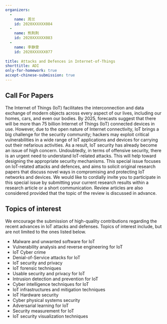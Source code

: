 ```yaml
---
organizers:
  -
    name: 周兰
    id: 2020XXXXXX084
  -
    name: 熊荆荆
    id: 2020XXXXXX083
  -
    name: 李静雯
    id: 2020XXXXXX077
    
title: Attacks and Defences in Internet-of-Things
shorttitle: ADI
only-for-homework: true
accept-chinese-submission: true
---
```



## Call For Papers
The Internet of Things (IoT) facilitates the interconnection and data exchange of modern objects across every aspect of our lives, including our homes, cars, and even our bodies. By 2025, forecasts suggest that there will be more than 75 billion Internet of Things (IoT) connected devices in use. However, due to the open nature of Internet connectivity, IoT brings a big challenge for the security community; hackers may exploit critical vulnerabilities in a wide range of IoT applications and devices for carrying out their nefarious activities. As a result, IoT security has already become an issue of high concern. Undoubtedly, in terms of offensive security, there is an urgent need to understand IoT-related attacks. This will help toward designing the appropriate security mechanisms.
This special issue focuses on IoT-related attacks and defences, and aims to solicit original research papers that discuss novel ways in compromising and protecting IoT networks and devices. We would like to cordially invite you to participate in this special issue by submitting your current research results within a research article or a short communication. Review articles are also considered provided that the topic of the review is discussed in advance.

## Topics of interest
We encourage the submission of high-quality contributions regarding the recent advances in IoT attacks and defenses. Topics of interest include, but are not limited to the ones listed below.
- Malware and unwanted software for IoT
- Vulnerability analysis and reverse engineering for IoT
- IoT Cyber crime
- Denial-of-Service attacks for IoT
- IoT security and privacy
- IoT forensic techniques
- Usable security and privacy for IoT
- Intrusion detection and prevention for IoT
- Cyber intelligence techniques for IoT
- IoT infrastructures and mitigation techniques
- IoT Hardware security
- Cyber physical systems security
- Adversarial learning for IoT
- Security measurement for IoT
- IoT security visualization techniques
